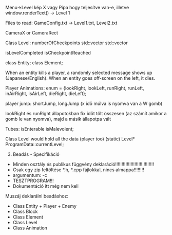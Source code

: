 Menu->Level kép X vagy Pipa hogy teljesítve van-e, illetve window.renderText() -> Level 1

Files to read:
GameConfig.txt -> Level1.txt, Level2.txt

CameraX or CameraRect


Class Level:
numberOfCheckpoints
std::vector<Enemy>
std::vector<Block>

isLevelCompleted
isCheckpointReached

class Entity; class Element;

When an entity kills a player, a randomly selected message shows up (Japanese/English).
When an entity goes off-screen on the left, it dies.

Player Animations:
enum = {lookRight, lookLeft, runRight, runLeft, inAirRight, isAirLeft, dieRight, dieLeft};

player jump: shortJump, longJump (x idő múlva is nyomva van a W gomb)

lookRight és runRight állapotokban fix időt tölt összesen
(az számít amikor a gomb le van nyomva), majd a másik állapotpa vált

Tubes:
isEnterable
isMalevolent;

Class Level would hold all the data (player too)
(static) Level* ProgramData::currentLevel;

3. Beadás - Specifikáció
- Minden osztály és publikus függvény deklaráció!!!!!!!!!!!!!!!!!!!!!!!!!!!!!!
- Csak egy zip feltöltése *.h, *.cpp fájlokkal, nincs almappa!!!!!!!!
- argumentum: -c
- TESZTPROGRAM!!!
- Dokumentáció itt még nem kell

Muszáj deklarálni beadáshoz:
- Class Entity + Player + Enemy
- Class Block
- Class Element
- Class Level
- Class Animation